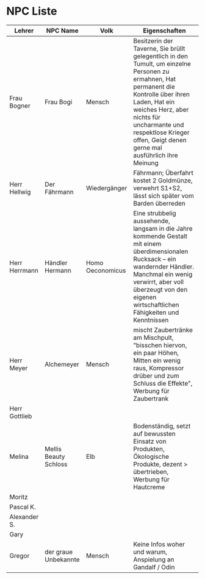 # NPC Liste

| Lehrer        |   NPC Name   | Volk | Eigenschaften |
| ------------- | ------------ | ------------- | --- |
| Frau Bogner | Frau Bogi | Mensch | Besitzerin der Taverne, Sie brüllt gelegentlich in den Tumult, um einzelne Personen zu ermahnen, Hat permanent die Kontrolle über ihren Laden, Hat ein weiches Herz, aber nichts für uncharmante und respektlose Krieger offen, Geigt denen gerne mal ausführlich ihre Meinung  |
| Herr Hellwig  | Der Fährmann | Wiedergänger | Fährmann; Überfahrt kostet 2 Goldmünze, verwehrt S1+S2, lässt sich später vom Barden überreden |
| Herr Herrmann | Händler Hermann  | Homo Oeconomicus | Eine strubbelig aussehende, langsam in die Jahre kommende Gestalt mit einem überdimensionalen Rucksack – ein wandernder Händler. Manchmal ein wenig verwirrt, aber voll überzeugt von den eigenen wirtschaftlichen Fähigkeiten und Kenntnissen |
| Herr Meyer    | Alchemeyer | Mensch | mischt Zaubertränke am Mischpult, "bisschen hiervon, ein paar Höhen, Mitten ein wenig raus, Kompressor drüber und zum Schluss die Effekte", Werbung für Zaubertrank     |
| Herr Gottlieb |      |          |     |
| Melina        | Mellis Beauty Schloss | Elb  | Bodenständig, setzt auf bewussten Einsatz von Produkten, Ökologische Produkte, dezent > übertrieben, Werbung für Hautcreme   |
| Moritz        |              |               |     |
| Pascal K.     |              |               |     |
| Alexander S.  |              |               |     |
| Gary          |              |               |     |
| Gregor        | der graue Unbekannte | Mensch | Keine Infos woher und warum, Anspielung an Gandalf / Odin |
